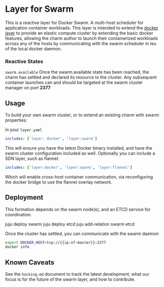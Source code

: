 # Layer for Swarm

This is a reactive layer for Docker Swarm. A multi-host scheduler for application
container workloads. This layer is intended to extend the [docker layer](http://github.com/juju-solutions/layer-docker) to provide an elastic
compute cluster by extending the basic docker features, allowing the charm
author to launch their containerized workloads across any of the hosts by
communicating with the swarm scheduler in leu of the local docker daemon.

### Reactive States

`swarm.available` Once the swarm.available state has been reached, the charm
has settled and declared its resource to the cluster. Any subsequent container
launches can and should be targeted at the swarm cluster manager on port **2377**

## Usage

To build your own swarm cluster, or to extend an existing charm with swarm
properties:

in your `layer.yaml`

```yaml
includes: ['layer: docker', 'layer:swarm']
```

This will ensure you have the latest Docker binary installed, and have the
swarm cluster configuration included as well. Optionally you can include a SDN
layer, such as flannel:

```yaml
includes: ['layer:docker', 'layer:swarm', 'layer:flannel']
```

Which will enable cross-host container communication, via reconfiguring the
docker bridge to use the flannel overlay network.

## Deployment

This formation depends on the swarm node(s), and an ETCD service for coordination.

juju deploy swarm
juju deploy etcd
juju add-relation swarm etcd

Once the cluster has settled, you can communicate with the swarm daemon

```bash
export DOCKER_HOST=tcp://{{ip-of-master}}:2377
docker info
```

## Known Caveats

See the `hacking.md` document to track the latest development, what our focus is
for the future of the swarm layer, and how to contribute.
